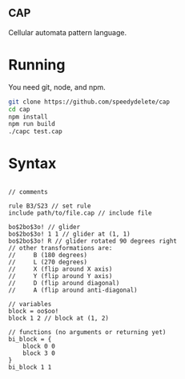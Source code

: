 
## CAP

Cellular automata pattern language.

# Running

You need git, node, and npm.

```sh
git clone https://github.com/speedydelete/cap
cd cap
npm install
npm run build
./capc test.cap
```

# Syntax

```cap

// comments

rule B3/S23 // set rule
include path/to/file.cap // include file

bo$2bo$3o! // glider
bo$2bo$3o! 1 1 // glider at (1, 1)
bo$2bo$3o! R // glider rotated 90 degrees right
// other transformations are:
//     B (180 degrees)
//     L (270 degrees)
//     X (flip around X axis)
//     Y (flip around Y axis)
//     D (flip around diagonal)
//     A (flip around anti-diagonal)

// variables
block = oo$oo!
block 1 2 // block at (1, 2)

// functions (no arguments or returning yet)
bi_block = {
    block 0 0
    block 3 0
}
bi_block 1 1

```
